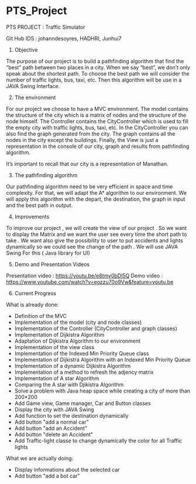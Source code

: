 # PTS_Project

PTS PROJECT : Traffic Simulator

Git Hub IDS : johanndesoyres, HADHRI, Junhui7

1) Objective

The purpose of our project is to build a pathfinding algorithm that find the “best” path between two places in a city. When we say “best”, we don’t only speak about the shortest path. To choose the best path we will consider the number of traffic lights, bus, taxi, etc. Then this algorithm will be use in a JAVA Swing Interface. 

2) The environment

For our project we choose to have a MVC environment. The model contains the structure of the city which is a matrix of nodes and the structure of the node himself. The Controller contains the CityController which is used to fill the empty city with traffic lights, bus, taxi, etc. In the CityController you can also find the graph generated from the city. The graph contains all the nodes in the city except the buildings. Finally, the View is just a representation in the console of our city, graph and results from pathfinding algorithm.

It’s important to recall that our city is a representation of Manathan.

3) The pathfinding algorithm

Our pathfinding algorithm need to be very efficient in space and time complexity. For that, we will adapt the A* algorithm to our environment. We will apply this algorithm with the depart, the destination, the graph in input and the best path in output.

4) Improvements

To improve our project , we will create the view of our project . So we want to display the Matrix and we want 
the user see every time the short path to take .  We want also give the possibility to user to put accidents and lights 
dynamically so we could see the change of the path . 
We will use JAVA Swing For this ( Java library for UI)

5) Demo and Presentation Videos

Presentation video : https://youtu.be/e8tmy0bDl5Q
Demo video : https://www.youtube.com/watch?v=eozzu70o9Vw&feature=youtu.be

6) Current Progress

What is already done:

- Definition of the MVC 
- Implementation of the model (city and node classes)
- Implementation of the Controller (CityController and graph classes)
- Implementation of Dijkistra Algorithm
- Adaptation of Dijkistra Algorithm to our environment
- Implementation of the view class
- Implementation of the Indexed Min Priority Queue class
- Implementation of Dijkistra Algorithm with an Indexed Min Priority Queue
- Implementation of a dynamic Dijkistra Algorithm 
- Implementation of a method to refresh the adjency matrix
- Implementation of A star Algorithm 
- Comparing the A star with Djikistra Algorithm
- Solve a problem with  Java heap space while creating a city of more than 200*200 
- Add Game view, Game manager, Car and Button classes
- Display the city with JAVA Swing
- Add function to set the destination dynamically
- Add button "add a normal car"
- Add button "add an Accident"
- Add button "delete an Accident"
- Add Traffic-light classe to change dynamically the color for all Traffic lights

What we are actually doing:

- Display informations about the selected car
- Add button "add a bot car"





